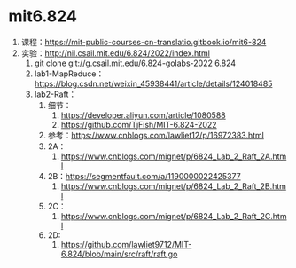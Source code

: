 # mit6.824

1. 课程：https://mit-public-courses-cn-translatio.gitbook.io/mit6-824
2. 实验：http://nil.csail.mit.edu/6.824/2022/index.html
    1. git clone git://g.csail.mit.edu/6.824-golabs-2022 6.824
    2. lab1-MapReduce：https://blog.csdn.net/weixin_45938441/article/details/124018485
    3. lab2-Raft： 
        1. 细节：
            1. https://developer.aliyun.com/article/1080588
            2. https://github.com/TjFish/MIT-6.824-2022
        2. 参考：https://www.cnblogs.com/lawliet12/p/16972383.html
        3. 2A：
            1. https://www.cnblogs.com/mignet/p/6824_Lab_2_Raft_2A.html
        4. 2B：https://segmentfault.com/a/1190000022425377
            1. https://www.cnblogs.com/mignet/p/6824_Lab_2_Raft_2B.html
        5. 2C：
            1. https://www.cnblogs.com/mignet/p/6824_Lab_2_Raft_2C.html
        6. 2D: 
            1. https://github.com/lawliet9712/MIT-6.824/blob/main/src/raft/raft.go


